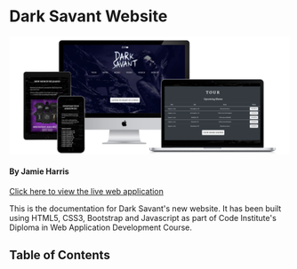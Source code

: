 # Dark Savant Website

![Dark Savant Website Mock-up](assets/images/mockup-1.png)

#### By Jamie Harris

[Click here to view the live web application](https://jamie-harris36.github.io/dark-savant/)

This is the documentation for Dark Savant's new website. It has been built using HTML5, CSS3, Bootstrap and Javascript as part of Code Institute's Diploma in Web Application Development Course.

## Table of Contents